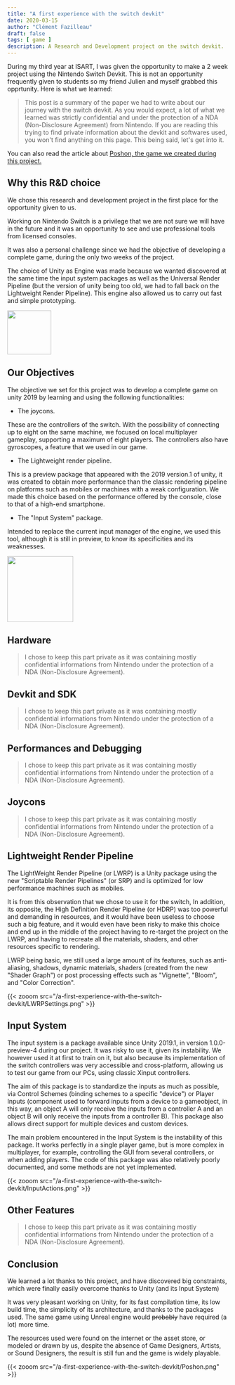 ```yaml
---
title: "A first experience with the switch devkit"
date: 2020-03-15
author: "Clément Fazilleau"
draft: false
tags: [ game ]
description: A Research and Development project on the switch devkit.
---
```


During my third year at ISART, I was given the opportunity to make a 2 week project using the Nintendo Switch Devkit. This is not an opportunity frequently given to students so my friend Julien and myself grabbed this opprtunity. Here is what we learned:

> This post is a summary of the paper we had to write about our journey with the switch devkit. As you would expect, a lot of what we learned was strictly confidential and under the protection of a NDA (Non-Disclosure Agreement) from Nintendo. If you are reading this trying to find private information about the devkit and softwares used, you won't find anything on this page. This being said, let's get into it.

You can also read the article about [Poshon, the game we created during this project.](/posts/poshon)

## Why this R&D choice

We chose this research and development project in the first place for the opportunity given to us.

Working on Nintendo Switch is a privilege that we are not sure we will have in the future and it was an opportunity to see and use professional tools from licensed consoles.

It was also a personal challenge since we had the objective of developing a complete game, during the only two weeks of the project.

The choice of Unity as Engine was made because we wanted discovered at the same time the input system packages as well as the Universal Render Pipeline (but the version of unity being too old, we had to fall back on the Lightweight Render Pipeline). This engine also allowed us to carry out fast and simple prototyping.

<img style="height:100px; margin:auto;" src="https://upload.wikimedia.org/wikipedia/commons/thumb/1/19/Unity_Technologies_logo.svg/1280px-Unity_Technologies_logo.svg.png"></img>

## Our Objectives

The objective we set for this project was to develop a complete game on unity 2019 by learning and using the following functionalities:

- The joycons.

These are the controllers of the switch. With the possibility of connecting up to eight on the same machine, we focused on local multiplayer gameplay, supporting a maximum of eight players. The controllers also have gyroscopes, a feature that we used in our game.

- The Lightweight render pipeline.

This is a preview package that appeared with the 2019 version.1 of unity, it was created to obtain more performance than the classic rendering pipeline on platforms such as mobiles or machines with a weak configuration. We made this choice based on the performance offered by the console, close to that of a high-end smartphone.

- The "Input System" package.

Intended to replace the current input manager of the engine, we used this tool, although it is still in preview, to know its specificities and its weaknesses.

<img style="height:150px; margin:auto;" src="https://upload.wikimedia.org/wikipedia/commons/thumb/5/5d/Nintendo_Switch_Logo.svg/800px-Nintendo_Switch_Logo.svg.png"></img>

## Hardware

> I chose to keep this part private as it was containing mostly confidential informations from Nintendo under the protection of a NDA (Non-Disclosure Agreement).

## Devkit and SDK

> I chose to keep this part private as it was containing mostly confidential informations from Nintendo under the protection of a NDA (Non-Disclosure Agreement).

## Performances and Debugging

> I chose to keep this part private as it was containing mostly confidential informations from Nintendo under the protection of a NDA (Non-Disclosure Agreement).

## Joycons

> I chose to keep this part private as it was containing mostly confidential informations from Nintendo under the protection of a NDA (Non-Disclosure Agreement).

## Lightweight Render Pipeline

The LightWeight Render Pipeline (or LWRP) is a Unity package using the new "Scriptable Render Pipelines" (or SRP) and is optimized for low performance machines such as mobiles.

It is from this observation that we chose to use it for the switch, In addition, its opposite, the High Definition Render Pipeline (or HDRP) was too powerful and demanding in resources, and it would have been useless to choose such a big feature, and it would even have been risky to make this choice and end up in the middle of the project having to re-target the project on the LWRP, and having to recreate all the materials, shaders, and other resources specific to rendering.

LWRP being basic, we still used a large amount of its features, such as anti-aliasing, shadows, dynamic materials, shaders (created from the new "Shader Graph") or post processing effects such as "Vignette", "Bloom", and "Color Correction".

{{< zooom src="/a-first-experience-with-the-switch-devkit/LWRPSettings.png" >}}

## Input System

The input system is a package available since Unity 2019.1, in version 1.0.0-preview-4 during our project. It was risky to use it, given its instability. We however used it at first to train on it, but also because its implementation of the switch controllers was very accessible and cross-platform, allowing us to test our game from our PCs, using classic Xinput controllers.

The aim of this package is to standardize the inputs as much as possible, via Control Schemes (binding schemes to a specific "device") or Player Inputs (component used to forward inputs from a device to a gameobject, in this way, an object A will only receive the inputs from a controller A and an object B will only receive the inputs from a controller B). This package also allows direct support for multiple devices and custom devices.

The main problem encountered in the Input System is the instability of this package. It works perfectly in a single player game, but is more complex in multiplayer, for example, controlling the GUI from several controllers, or when adding players. The code of this package was also relatively poorly documented, and some methods are not yet implemented.

{{< zooom src="/a-first-experience-with-the-switch-devkit/InputActions.png" >}}

## Other Features

> I chose to keep this part private as it was containing mostly confidential informations from Nintendo under the protection of a NDA (Non-Disclosure Agreement).

## Conclusion

We learned a lot thanks to this project, and have discovered big constraints, which were finally easily overcome thanks to Unity (and its Input System)

It was very pleasant working on Unity, for its fast compilation time, its low build time, the simplicity of its architecture, and thanks to the packages used. The same game using Unreal engine would ~~probably~~ have required (a lot) more time.

The resources used were found on the internet or the asset store, or modeled or drawn by us, despite the absence of Game Designers, Artists, or Sound Designers, the result is still fun and the game is widely playable.

{{< zooom src="/a-first-experience-with-the-switch-devkit/Poshon.png" >}}
